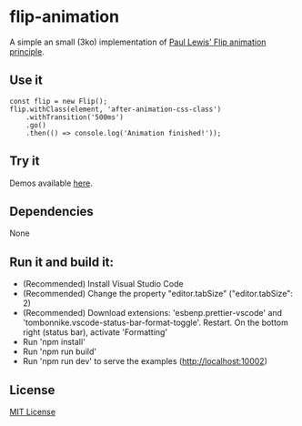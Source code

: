 # flip-animation

A simple an small (3ko) implementation of <a href="https://aerotwist.com/blog/flip-your-animations/">Paul Lewis' Flip animation principle</a>.

## Use it

    const flip = new Flip();
    flip.withClass(element, 'after-animation-css-class')
        .withTransition('500ms')
        .go()
        .then(() => console.log('Animation finished!'));

## Try it

Demos available <a href="https://vguillou.github.io/flip-animation/examples/">here</a>.

## Dependencies

None

## Run it and build it:

* (Recommended) Install Visual Studio Code
* (Recommended) Change the property "editor.tabSize" ("editor.tabSize": 2)
* (Recommended) Download extensions: 'esbenp.prettier-vscode' and 'tombonnike.vscode-status-bar-format-toggle'. Restart. On the bottom right (status bar), activate 'Formatting'
* Run 'npm install'
* Run 'npm run build'
* Run 'npm run dev' to serve the examples (<a href="http://localhost:10002">http://localhost:10002</a>)

## License

[MIT License](https://github.com/vguillou/flip-animation/blob/master/LICENSE.md)
